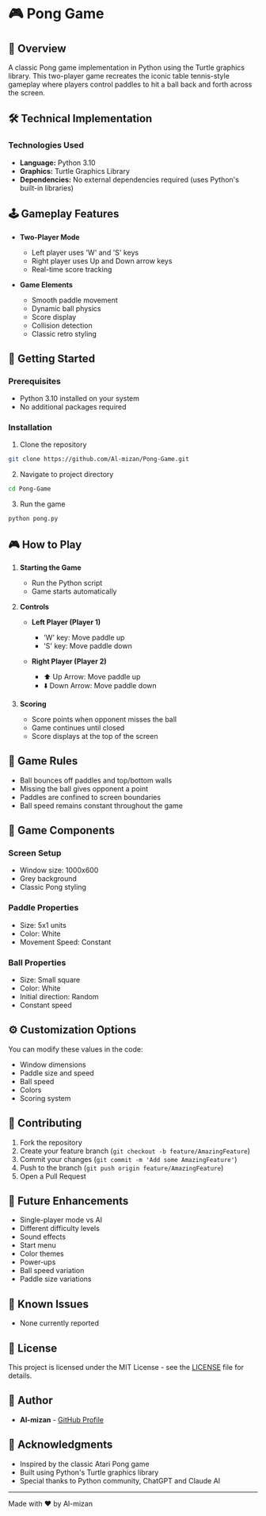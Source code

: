 # 🎮 Pong Game

## 📌 Overview

A classic Pong game implementation in Python using the Turtle graphics library. This two-player game recreates the iconic table tennis-style gameplay where players control paddles to hit a ball back and forth across the screen.

## 🛠️ Technical Implementation

### Technologies Used
- **Language:** Python 3.10
- **Graphics:** Turtle Graphics Library
- **Dependencies:** No external dependencies required (uses Python's built-in libraries)

## 🕹️ Gameplay Features

- **Two-Player Mode**
  - Left player uses 'W' and 'S' keys
  - Right player uses Up and Down arrow keys
  - Real-time score tracking

- **Game Elements**
  - Smooth paddle movement
  - Dynamic ball physics
  - Score display
  - Collision detection
  - Classic retro styling

## 🚀 Getting Started

### Prerequisites

- Python 3.10 installed on your system
- No additional packages required

### Installation

1. Clone the repository
```bash
git clone https://github.com/Al-mizan/Pong-Game.git
```

2. Navigate to project directory
```bash
cd Pong-Game
```

3. Run the game
```bash
python pong.py
```

## 🎮 How to Play

1. **Starting the Game**
   - Run the Python script
   - Game starts automatically

2. **Controls**
   - **Left Player (Player 1)**
     - 'W' key: Move paddle up
     - 'S' key: Move paddle down
   
   - **Right Player (Player 2)**
     - ⬆️ Up Arrow: Move paddle up
     - ⬇️ Down Arrow: Move paddle down

3. **Scoring**
   - Score points when opponent misses the ball
   - Game continues until closed
   - Score displays at the top of the screen

## 🎯 Game Rules

- Ball bounces off paddles and top/bottom walls
- Missing the ball gives opponent a point
- Paddles are confined to screen boundaries
- Ball speed remains constant throughout the game

## 🔧 Game Components

### Screen Setup
- Window size: 1000x600
- Grey background
- Classic Pong styling

### Paddle Properties
- Size: 5x1 units
- Color: White
- Movement Speed: Constant

### Ball Properties
- Size: Small square
- Color: White
- Initial direction: Random
- Constant speed

## ⚙️ Customization Options

You can modify these values in the code:

- Window dimensions
- Paddle size and speed
- Ball speed
- Colors
- Scoring system

## 🤝 Contributing

1. Fork the repository
2. Create your feature branch (`git checkout -b feature/AmazingFeature`)
3. Commit your changes (`git commit -m 'Add some AmazingFeature'`)
4. Push to the branch (`git push origin feature/AmazingFeature`)
5. Open a Pull Request

## 📝 Future Enhancements

- Single-player mode vs AI
- Different difficulty levels
- Sound effects
- Start menu
- Color themes
- Power-ups
- Ball speed variation
- Paddle size variations

## 🐛 Known Issues

- None currently reported

## 📜 License

This project is licensed under the MIT License - see the [LICENSE](LICENSE) file for details.

## 👥 Author

- **Al-mizan** - [GitHub Profile](https://github.com/Al-mizan)

## 🙏 Acknowledgments

- Inspired by the classic Atari Pong game
- Built using Python's Turtle graphics library
- Special thanks to Python community, ChatGPT and Claude AI

---

Made with ❤️ by Al-mizan